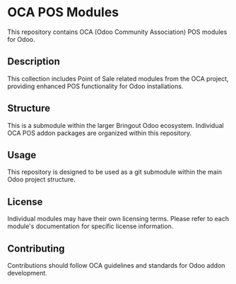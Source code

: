 # OCA POS Modules

This repository contains OCA (Odoo Community Association) POS modules for Odoo.

## Description

This collection includes Point of Sale related modules from the OCA project, providing enhanced POS functionality for Odoo installations.

## Structure

This is a submodule within the larger Bringout Odoo ecosystem. Individual OCA POS addon packages are organized within this repository.

## Usage

This repository is designed to be used as a git submodule within the main Odoo project structure.

## License

Individual modules may have their own licensing terms. Please refer to each module's documentation for specific license information.

## Contributing

Contributions should follow OCA guidelines and standards for Odoo addon development.